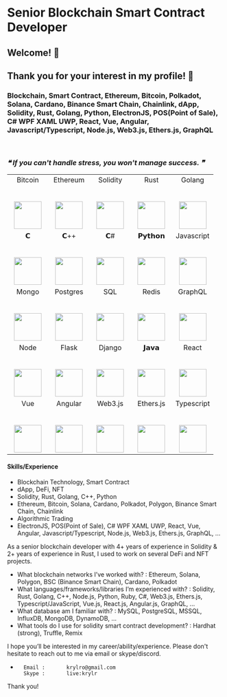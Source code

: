 # Senior Blockchain Smart Contract Developer
## Welcome!  💪    
## Thank you for your interest in my profile! 👋

### Blockchain, Smart Contract, Ethereum, Bitcoin, Polkadot, Solana, Cardano, Binance Smart Chain, Chainlink, dApp, Solidity, Rust, Golang, Python, ElectronJS, POS(Point of Sale), C# WPF XAML UWP, React, Vue, Angular, Javascript/Typescript, Node.js, Web3.js, Ethers.js,  GraphQL

<br/>

<!--STARTS_HERE_QUOTE_README-->
### <i> ❝ If you can't handle stress,  you won't manage success. ❞ </i>
<!--ENDS_HERE_QUOTE_README-->


<table align="center">
  <tbody>
    <tr valign="top">   
        <td width="20%" align="center">
          <span>Bitcoin</span><br><br><br>
          <img height="64px" src="https://cdn.svgporn.com/logos/bitcoin.svg">
        </td>
        <td width="20%" align="center">
          <span>Ethereum</span><br><br><br>
          <img height="64px" src="https://cdn.svgporn.com/logos/ethereum.svg">
        </td>      
        <td width="20%" align="center">
          <span>Solidity</span><br><br><br>
          <img height="64px" src="https://www.logosvgpng.com/wp-content/uploads/2018/10/solidity-logo-vector.png">
        </td>
        <td width="20%" align="center">
          <span>Rust</span><br><br><br>
          <img height="64px" src="https://cdn.svgporn.com/logos/rust.svg">
        </td>
        <td width="20%" align="center">
          <span>Golang</span><br><br><br>
          <img height="64px" src="https://cdn.svgporn.com/logos/gopher.svg">
        </td>
      </tr>
    <tr valign="top">      
      <td width="20%" align="center">
        <span>𝗖</span><br><br><br>
        <img height="64px" src="https://cdn.svgporn.com/logos/c.svg">
      </td>
      <td width="20%" align="center">
        <span>𝗖++</span><br><br><br>
        <img height="64px" src="https://cdn.svgporn.com/logos/c-plusplus.svg">
      </td>
      <td width="20%" align="center">
        <span>𝗖#</span><br><br><br>
        <img height="64px" src="https://cdn.svgporn.com/logos/c-sharp.svg">
      </td>
      <td width="20%" align="center">
        <span>𝗣𝘆𝘁𝗵𝗼𝗻</span><br><br><br>
        <img height="64px" src="https://cdn.svgporn.com/logos/python.svg">
      </td>
      <td width="20%" align="center">
        <span>Javascript</span><br><br><br>
        <img height="64px" src="https://cdn.svgporn.com/logos/javascript.svg">
      </td>
    </tr>  
    <tr valign="top">
      <td width="20%" align="center">
        <span>Mongo</span><br><br><br>
        <img height="64px" src="https://cdn.svgporn.com/logos/mongodb.svg">
      </td>
      <td width="20%" align="center">
        <span>Postgres</span><br><br><br>
        <img height="64px" src="https://cdn.svgporn.com/logos/postgresql.svg">
      </td>
      <td width="20%" align="center">
        <span>SQL</span><br><br><br>
        <img height="64px" src="https://cdn.svgporn.com/logos/mysql.svg">
      </td>
      <td width="20%" align="center">
        <span>Redis</span><br><br><br>
        <img height="64px" src="https://cdn.svgporn.com/logos/redis.svg">
      </td>
      <td width="20%" align="center">
        <span>GraphQL</span><br><br><br>
        <img height="64px" src="https://cdn.svgporn.com/logos/graphql.svg">
      </td>
    </tr>
    <tr valign="top">
      <td width="20%" align="center">
        <span>Node</span><br><br><br>
        <img height="64px" src="https://cdn.svgporn.com/logos/nodejs.svg">
      </td>
      <td width="20%" align="center">
        <span>Flask</span><br><br><br>
        <img height="64px" src="https://cdn.worldvectorlogo.com/logos/flask.svg">
      </td>
      <td width="20%" align="center">
        <span>Django</span><br><br><br>
        <img height="64px" src="https://cdn.svgporn.com/logos/django.svg">
      </td>
      <td width="20%" align="center">
        <span>𝗝𝗮𝘃𝗮</span><br><br><br>
        <img height="64px" src="https://cdn.svgporn.com/logos/java.svg">
      </td>
      <td width="20%" align="center">
        <span>React</span><br><br><br>
        <img height="64px" src="https://cdn.svgporn.com/logos/react.svg">
      </td>
    </tr>
    <tr valign="top">
      <td width="20%" align="center">
        <span>Vue</span><br><br><br>
        <img height="64px" src="https://cdn.svgporn.com/logos/vue.svg">
      </td>
      <td width="20%" align="center">
        <span>Angular</span><br><br><br>
        <img height="64px" src="https://cdn.worldvectorlogo.com/logos/angular-icon.svg">
      </td>
      <td width="20%" align="center">
        <span>Web3.js</span><br><br><br>
        <img height="64px" src="https://c.gitcoin.co/web3-01.svg">
      </td>
      <td width="20%" align="center">
        <span>Ethers.js</span><br><br><br>
        <img height="64px" src="https://esp.ethereum.foundation/static/f8b753af4c23eb1e1c0896b62a37de8a/69585/ethers-js.png">
      </td>
      <td width="20%" align="center">
        <span>Typescript</span><br><br><br>
        <img height="64px" src="https://cdn.svgporn.com/logos/typescript-icon.svg">
      </td>
    </tr>
  </tbody>
</table>


#### Skills/Experience
- Blockchain Technology, Smart Contract
- dApp, DeFi, NFT
- Solidity, Rust, Golang, C++, Python
- Ethereum, Bitcoin, Solana, Cardano, Polkadot, Polygon, Binance Smart Chain, Chainlink
- Algorithmic Trading
- ElectronJS, POS(Point of Sale), C# WPF XAML UWP, React, Vue, Angular, Javascript/Typescript, Node.js, Web3.js, Ethers.js,  GraphQL, ...

As a senior blockchain developer with 4+ years of experience in Solidity & 2+ years of experience in Rust,  I used to work on several DeFi and NFT projects.

- What blockchain networks I’ve worked with?   : Ethereum,  Solana,  Polygon,  BSC (Binance Smart Chain),  Cardano,  Polkadot
- What languages/frameworks/libraries I’m experienced with?  :  Solidity, Rust,  Golang, C++,     Node.js, Python, Ruby, C#,   Web3.js, Ethers.js,  Typescript/JavaScript, Vue.js, React.js, Angular.js, GraphQL,  …   
- What database am I familiar with?   :   MySQL, PostgreSQL, MSSQL, InfluxDB,     MongoDB, DynamoDB,  …
- What tools do I use for solidity smart contract development?  :   Hardhat (strong), Truffle,  Remix



I hope you’ll be interested in my career/ability/experience.
Please don't hesitate to reach out to me via email or skype/discord.
*       Email :       krylro@gmail.com
        Skype :       live:krylr
       
Thank you!

